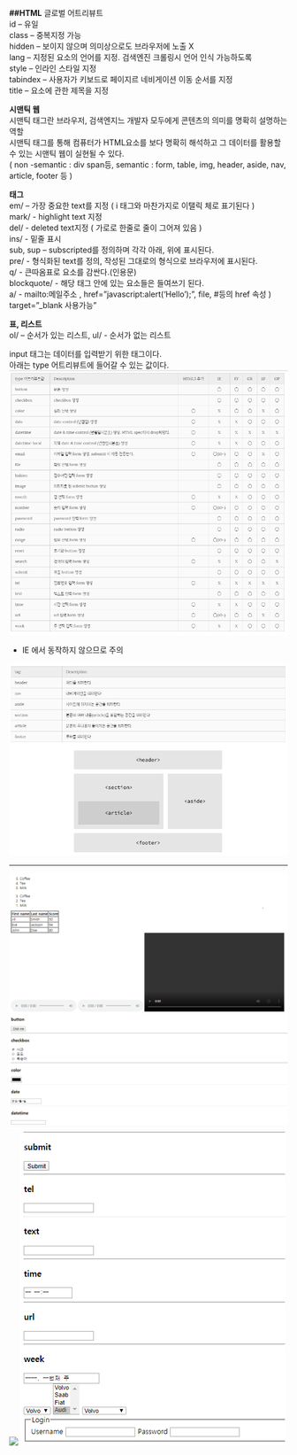 **##HTML**
글로벌 어트리뷰트<br>
id – 유일<br>
class – 중복지정 가능<br>
hidden – 보이지 않으며 의미상으로도 브라우저에 노출 X<br>
lang – 지정된 요소의 언어를 지정. 검색엔진 크롤링시 언어 인식 가능하도록<br>
style – 인라인 스타일 지정<br>
tabindex – 사용자가 키보드로 페이지르 네비게이션 이동 순서를 지정<br>
title – 요소에 관한 제목을 지정<br>

**시맨틱 웹<br>**
시맨틱 태그란 브라우저, 검색엔지느 개발자 모두에게 콘텐츠의 의미를 명확히 설명하는 역할<br>
시맨틱 태그를 통해 컴퓨터가 HTML요소를 보다 명확히 해석하고 그 데이터를 활용할 수 있는 시맨틱 웹이 실현될 수 있다.<br>
( non -semantic : div span등, semantic : form, table, img, header, aside, nav, article, footer 등 )<br>

**태그<br>**
em/ – 가장 중요한 text를 지정 ( i 태그와 마찬가지로 이탤릭 체로 표기된다 )<br>
mark/ - highlight text 지정<br>
del/ - deleted text지정 ( 가로로 한줄로 줄이 그어져 있음 )<br>
ins/ - 밑줄 표시<br>
sub, sup – subscripted를 정의하며 각각 아래, 위에 표시된다.<br>
pre/ - 형식화된 text를 정의, 작성된 그대로의 형식으로 브라우저에 표시된다.<br>
q/ - 큰따옴표로 요소를 감싼다.(인용문)<br>
blockquote/ - 해당 태그 안에 있는 요소들은 들여쓰기 된다.<br>
a/ - mailto:메일주소 , href=”javascript:alert(‘Hello’);”, file, #등의 href 속성  ) <br>
    target=”_blank 사용가능”

**표, 리스트<br>**
ol/ – 순서가 있는 리스트, ul/ - 순서가 없는 리스트<br>

input 태그는 데이터를 입력받기 위한 태그이다.<br>
아래는 type 어트리뷰트에 들어갈 수 있는 값이다.<br>
<img src='./type.png'>
 

-	IE 에서 동작하지 않으므로 주의<br>
<img src='./struct.png'>
 
 
 <hr>
 <img src="/1.PNG">
 <img src="/2.PNG">
 <img src="/3.PNG">
